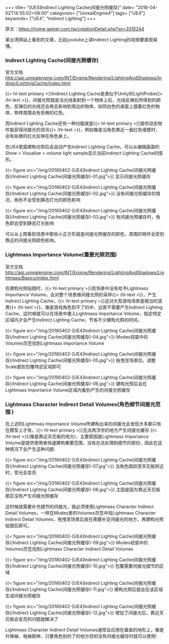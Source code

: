 +++
title= "[UE4]Indirect Lighting Cache(间接光照缓存)"
date= "2018-04-02T14:55:02+08:00"
categories= ["UnrealEngine4"]
tags= ["UE4"]
keywords= ["UE4", "Indirect Lighting"]
+++


原文：https://home.gamer.com.tw/creationDetail.php?sn=3315244

某台湾网站上看到的文章，比起youtube上讲Indirect Lighting的视频要直观易懂。

### Indirect Lighting Cache(间接光照缓存)

官方文档  
http://api.unrealengine.com/INT/Engine/Rendering/LightingAndShadows/IndirectLightingCache/index.html

{{< hl-text primary >}}Indirect Lighting Cache是类似于Unity的LightProbe{{< /hl-text >}}，间接光照就是当光线直射到一个物体上后，光线反弹后所得到的颜色，反弹后的光线还会再去影响到周边的物体，如同白色的桌面上摆着红色的物体，物体周围会有些微的红色。

而Indirect Lighting Cache还有一种功能就是{{< hl-text primary >}}提供动态物件能获得间接光的资讯{{< /hl-text >}}，例如像是当角色靠近一面红色墙壁时，会有些微的红光反映在角色身上。

在UE4里面建构光照后会自动产生Indirect Lighting Cache，可以从编辑画面的Show > Visualize > volume light sample显示当前Indirect Lighting Cache的情形。

{{< figure src="/img/20180402-[UE4]Indirect Lighting Cache(间接光照缓存)/Indirect Lighting Cache(间接光照缓存)-01.jpg">}}
显示间接光照缓存

{{< figure src="/img/20180402-[UE4]Indirect Lighting Cache(间接光照缓存)/Indirect Lighting Cache(间接光照缓存)-02.jpg">}}
没有间接光照缓存的情况，角色不会受到静态灯光的颜色影响

{{< figure src="/img/20180402-[UE4]Indirect Lighting Cache(间接光照缓存)/Indirect Lighting Cache(间接光照缓存)-03.jpg">}}
有间接光照缓存时，角色即会受到静态灯光影响

可以从上图看到场景中那些小正方形就是间接光照缓存的颜色，周围的物件会受到靠近的间接光照颜色影响。

### Lightmass Importance Volume(重要光照范围) 

官方文档  
http://api.unrealengine.com/INT/Engine/Rendering/LightingAndShadows/Lightmass/Basics/index.html

在建构光照贴图时，{{< hl-text primary >}}若场景中没有给予Lightmass Importance Volume，会对整个场景做间接光照的采样{{< /hl-text >}}，产生Indirect Lighting Cache，{{< hl-text primary >}}这对大型游戏场景是相当的浪费{{< /hl-text >}}，像是游戏角色到不了的中、远景不需要产生Indirect Lighting Cache，这时候就可以在场景中置入Lightmass Importance Volume，指定特定区域内才会产生Indirect Lighting Cache，节省不少建构光照的时间。

{{< figure src="/img/20180402-[UE4]Indirect Lighting Cache(间接光照缓存)/Indirect Lighting Cache(间接光照缓存)-04.jpg">}}
Modes视窗中的Volumes页签找到Lightmass Importance Volume

{{< figure src="/img/20180402-[UE4]Indirect Lighting Cache(间接光照缓存)/Indirect Lighting Cache(间接光照缓存)-05.jpg">}}
拖曳至场景后，调整Scale直到包覆特定区域即可

{{< figure src="/img/20180402-[UE4]Indirect Lighting Cache(间接光照缓存)/Indirect Lighting Cache(间接光照缓存)-06.jpg">}}
建构光照后会在Lightmass Importance Volume区域内看到产生的间接光照缓存

### Lightmass Character Indirect Detail Volumes(角色细节间接光范围 )

在上述的Lightmass Importance Volume所建构出来的间接光会发现大多都只有在模型上才有，{{< hl-text primary >}}无法再浮空的地方产生间接光缓存 {{< /hl-text >}}(像是靠近天花板的地方)，主要原因是Lightmass Importance Volume是提供使用者快速建构重要范围，没有办法处理到细节的部份，因此在这种情况下会产生这种问题:

{{< figure src="/img/20180402-[UE4]Indirect Lighting Cache(间接光照缓存)/Indirect Lighting Cache(间接光照缓存)-07.jpg">}}
当角色跳跃至天花板附近时，受光会变亮

{{< figure src="/img/20180402-[UE4]Indirect Lighting Cache(间接光照缓存)/Indirect Lighting Cache(间接光照缓存)-08.jpg">}}
主因是因为靠近天花板那区没有产生间接光照缓存

这时候就需要补充细节的间接光，就必须使用Lightmass Character Indirect Detail Volumes，一样在Modes里的Volumes页签中找Lightmass Character Indirect Detail Volumes，拖曳至场景后放在需要补足间接光的地方，再建构光照贴图后即可。

{{< figure src="/img/20180402-[UE4]Indirect Lighting Cache(间接光照缓存)/Indirect Lighting Cache(间接光照缓存)-09.jpg">}}
Modes视窗中的Volumes页签找到Lightmass Character Indirect Detail Volumes

{{< figure src="/img/20180402-[UE4]Indirect Lighting Cache(间接光照缓存)/Indirect Lighting Cache(间接光照缓存)-10.jpg">}}
包覆需要间接光细节的区域

{{< figure src="/img/20180402-[UE4]Indirect Lighting Cache(间接光照缓存)/Indirect Lighting Cache(间接光照缓存)-11.jpg">}}
建构光照后就会在该区域生成间接光照缓存


{{< figure src="/img/20180402-[UE4]Indirect Lighting Cache(间接光照缓存)/Indirect Lighting Cache(间接光照缓存)-12.jpg">}}
增加了间接光后，靠近天花板会变亮的问题就解决了

Lightmass Character Indirect Detail Volumes通常会应用在垂直的地形上，像是升降梯、电梯那种，只要角色到的了的地方但却没有间接光缓存时就可以使用!